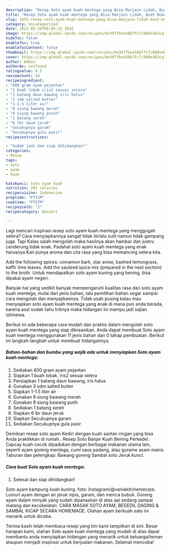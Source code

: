 ```yaml
---
description: "Resep Soto ayam kuah mentega yang Bisa Manjain Lidah, Buat Buka Puasa Enak"
title: "Resep Soto ayam kuah mentega yang Bisa Manjain Lidah, Buat Buka Puasa Enak"
slug: 1055-resep-soto-ayam-kuah-mentega-yang-bisa-manjain-lidah-buat-buka-puasa-enak
category: Uncategorized
date: 2022-05-26T09:05:32.264Z
image: https://img-global.cpcdn.com/recipes/be307fbea58b7fc7/680x482cq70/soto-ayam-kuah-mentega-foto-resep-utama.jpg
hideToc: false
enableToc: true
enableTocContent: false
thumbnail: https://img-global.cpcdn.com/recipes/be307fbea58b7fc7/680x482cq70/soto-ayam-kuah-mentega-foto-resep-utama.jpg
cover: https://img-global.cpcdn.com/recipes/be307fbea58b7fc7/680x482cq70/soto-ayam-kuah-mentega-foto-resep-utama.jpg
author: Admin
authorAv: notfound
ratingvalue: 4.5
reviewcount: 10
recipeingredient:
- "600 gram ayam pejantan"
- "1 buah lobak iris2 sesuai selera"
- "1 batang daun bawang iris halus"
- "3 sdm salted butter"
- "1-1.5 liter air"
- "8 siung bawang merah"
- "8 siung bawang putih"
- "1 batang sereh"
- "6 lbr daun jeruk"
- "Secukupnya garam"
- "Secukupnya gula pasir"
recipeinstructions:

- "Sudah jadi dan siap dihidangkan!"
categories:
- Resep
tags:
- soto
- ayam
- kuah

katakunci: soto ayam kuah 
nutrition: 201 calories
recipecuisine: Indonesian
preptime: "PT31M"
cooktime: "PT57M"
recipeyield: "2"
recipecategory: Dessert

---
```



Lagi mencari inspirasi resep soto ayam kuah mentega yang menggugah selera? Cara menyiapkannya sangat tidak terlalu sulit namun tidak gampang juga. Tapi Kalau salah mengolah maka hasilnya akan hambar dan justru cenderung tidak enak. Padahal soto ayam kuah mentega yang enak harusnya Kan punya aroma dan cita rasa yang bisa memancing selera kita.


Add the following spices: cinnamon bark, star anise, bashed lemongrass, kaffir lime leaves. Add the sauteed spice mix (prepared in the next section) to the broth. Untuk mendapatkan soto ayam kuning yang bening, bisa dipakai ayam negeri.

Banyak hal yang sedikit banyak mempengaruhi kualitas rasa dari soto ayam kuah mentega, mulai dari jenis bahan, lalu pemilihan bahan segar sampai cara mengolah dan menyajikannya. Tidak usah pusing kalau mau menyiapkan soto ayam kuah mentega yang enak di mana pun anda berada, karena asal sudah tahu triknya maka hidangan ini mampu jadi sajian istimewa.


Berikut ini ada beberapa cara mudah dan praktis dalam mengolah soto ayam kuah mentega yang siap dikreasikan. Anda dapat membuat Soto ayam kuah mentega menggunakan 11 jenis bahan dan 0 tahap pembuatan. Berikut ini langkah-langkah untuk membuat hidangannya.

<!--inarticleads1-->

##### Bahan-bahan dan bumbu yang wajib ada untuk menyiapkan Soto ayam kuah mentega:

1. Sediakan 600 gram ayam pejantan
1. Siapkan 1 buah lobak, iris2 sesuai selera
1. Persiapkan 1 batang daun bawang, iris halus
1. Gunakan 3 sdm salted butter
1. Siapkan 1-1.5 liter air
1. Gunakan 8 siung bawang merah
1. Gunakan 8 siung bawang putih
1. Sediakan 1 batang sereh
1. Siapkan 6 lbr daun jeruk
1. Siapkan Secukupnya garam
1. Sediakan Secukupnya gula pasir


Demikian resep soto ayam Kediri dengan kuah santan ringan yang bisa Anda praktikkan di rumah.. Resep Soto Banjar Kuah Bening Perkedel. Capcay kuah cocok dipadukan dengan berbagai makanan utama lain, seperti ayam goreng mentega, cumi saus padang, atau gurame asam manis. Taburan dan pelengkap: Bawang goreng Sambal soto Jeruk kunci. 

<!--inarticleads2-->

##### Cara buat Soto ayam kuah mentega:


1. Selesai dan siap dihidangkan!

Soto ayam kampung kuah kuning. foto: Instagram/@vaniakitchenrecipe. Lumuri ayam dengan air jeruk nipis, garam, dan merica bubuk. Goreng ayam dalam minyak yang sudah dipanaskan di atas api sedang sampai matang dan kecokelatan. CARA MASAK SOTO AYAM, BEGEDIL DAGING &amp; SAMBAL KICAP SECARA HOMEMADE. Olahan ayam berkuah satu ini menarik untuk dicoba. 

Terima kasih telah membaca resep yang tim kami tampilkan di sini. Besar harapan kami, olahan Soto ayam kuah mentega yang mudah di atas dapat membantu anda menyiapkan hidangan yang menarik untuk keluarga/teman ataupun menjadi inspirasi untuk berjualan makanan. Selamat mencoba!
